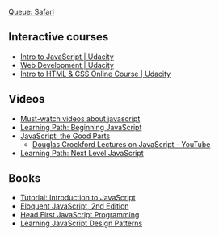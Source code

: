 [Queue: Safari](https://www.safaribooksonline.com/s/?q=*&filter=JavaScript&limit=30)

Interactive courses
------------
* [Intro to JavaScript | Udacity](https://www.udacity.com/course/intro-to-javascript--ud803)
* [Web Development | Udacity](https://www.udacity.com/course/web-development--cs253)
* [Intro to HTML & CSS Online Course | Udacity](https://www.udacity.com/course/intro-to-html-and-css--ud304)

Videos
------
* [Must-watch videos about javascript](https://github.com/bolshchikov/js-must-watch)
* [Learning Path: Beginning JavaScript](https://www.safaribooksonline.com/learning-paths/learning-path-beginning/9781491987124)
* [JavaScript: the Good Parts](https://www.safaribooksonline.com/library/view/javascript-the-good/9781457197703/)
  * [Douglas Crockford Lectures on JavaScript - YouTube](https://www.youtube.com/playlist?list=PL62E185BB8577B63D)
* [Learning Path: Next Level JavaScript](https://www.safaribooksonline.com/library/view/learning-path-next/9781786461216/)

Books
------
* [Tutorial: Introduction to JavaScript](https://www.safaribooksonline.com/tutorials/introduction-to-javascript-ots/)
* [Eloquent JavaScript, 2nd Edition](https://www.safaribooksonline.com/library/view/eloquent-javascript-2nd/9781457189821/)
* [Head First JavaScript Programming](https://www.safaribooksonline.com/library/view/head-first-javascript/9781449340124/)
* [Learning JavaScript Design Patterns](https://www.safaribooksonline.com/library/view/learning-javascript-design/9781449334840/)